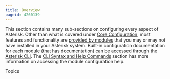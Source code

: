 ```yaml
---
title: Overview
pageid: 4260139
---
```


This section contains many sub-sections on configuring every aspect of Asterisk. Other than what is covered under [Core Configuration](/Configuration/Core-Configuration), most features and functionality are [provided by modules](/Fundamentals/Asterisk-Architecture/Types-of-Asterisk-Modules) that you may or may not have installed in your Asterisk system. Built-in configuration documentation for each module (that has documentation) can be accessed through the [Asterisk CLI](/Operation/Asterisk-Command-Line-Interface). The [CLI Syntax and Help Commands](/Operation/Asterisk-Command-Line-Interface/CLI-Syntax-and-Help-Commands) section has more information on accessing the module configuration help.



Topics


